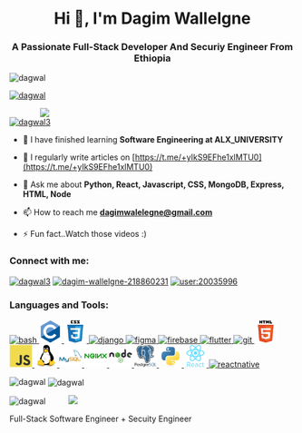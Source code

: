 <h1 align="center">Hi 👋, I'm Dagim Wallelgne</h1>
<h3 align="center">A Passionate Full-Stack Developer And Securiy Engineer From Ethiopia</h3>
<p align="left"> <img src="https://komarev.com/ghpvc/?username=dagwal&label=Profile%20views&color=0e75b6&style=flat" alt="dagwal" /> </p>
<p align="left"> <a href="https://github.com/ryo-ma/github-profile-trophy"><img src="https://github-profile-trophy.vercel.app/?username=dagwal" alt="dagwal" /></a> </p>
<img align="right" width=450 src="https://media.tenor.com/54mjjpuowCgAAAAM/ninjala-jane.gif"/>

<p align="left"> <a href="https://twitter.com/dagwal3" target="blank"><img src="https://img.shields.io/twitter/follow/dagwal3?logo=twitter&style=for-the-badge" alt="dagwal3" /></a> </p>

- 🌱 I have finished learning **Software Engineering at ALX_UNIVERSITY**
 
- 📝 I regularly write articles on [https://t.me/+yIkS9EFhe1xlMTU0](https://t.me/+yIkS9EFhe1xlMTU0)

- 💬 Ask me about **Python, React, Javascript, CSS, MongoDB, Express, HTML, Node**

- 📫 How to reach me **dagimwalelegne@gmail.com**

- ⚡ Fun fact..Watch those videos :)

<h3 align="left">Connect with me:</h3>
<p align="left">
<a href="https://twitter.com/dagwal3" target="blank"><img align="center" src="https://raw.githubusercontent.com/rahuldkjain/github-profile-readme-generator/master/src/images/icons/Social/twitter.svg" alt="dagwal3" height="30" width="40" /></a>
<a href="https://linkedin.com/in/dagim-wallelgne-218860231" target="blank"><img align="center" src="https://raw.githubusercontent.com/rahuldkjain/github-profile-readme-generator/master/src/images/icons/Social/linked-in-alt.svg" alt="dagim-wallelgne-218860231" height="30" width="40" /></a>
<a href="https://stackoverflow.com/users/user:20035996" target="blank"><img align="center" src="https://raw.githubusercontent.com/rahuldkjain/github-profile-readme-generator/master/src/images/icons/Social/stack-overflow.svg" alt="user:20035996" height="30" width="40" /></a>
</p>

<h3 align="left">Languages and Tools:</h3>
<p align="left"> <a href="https://www.gnu.org/software/bash/" target="_blank" rel="noreferrer"> <img src="https://www.vectorlogo.zone/logos/gnu_bash/gnu_bash-icon.svg" alt="bash" width="40" height="40"/> </a> <a href="https://www.cprogramming.com/" target="_blank" rel="noreferrer"> <img src="https://raw.githubusercontent.com/devicons/devicon/master/icons/c/c-original.svg" alt="c" width="40" height="40"/> </a> <a href="https://www.w3schools.com/css/" target="_blank" rel="noreferrer"> <img src="https://raw.githubusercontent.com/devicons/devicon/master/icons/css3/css3-original-wordmark.svg" alt="css3" width="40" height="40"/> </a> <a href="https://www.djangoproject.com/" target="_blank" rel="noreferrer"> <img src="https://cdn.worldvectorlogo.com/logos/django.svg" alt="django" width="40" height="40"/> </a> <a href="https://www.figma.com/" target="_blank" rel="noreferrer"> <img src="https://www.vectorlogo.zone/logos/figma/figma-icon.svg" alt="figma" width="40" height="40"/> </a> <a href="https://firebase.google.com/" target="_blank" rel="noreferrer"> <img src="https://www.vectorlogo.zone/logos/firebase/firebase-icon.svg" alt="firebase" width="40" height="40"/> </a> <a href="https://flutter.dev" target="_blank" rel="noreferrer"> <img src="https://www.vectorlogo.zone/logos/flutterio/flutterio-icon.svg" alt="flutter" width="40" height="40"/> </a> <a href="https://git-scm.com/" target="_blank" rel="noreferrer"> <img src="https://www.vectorlogo.zone/logos/git-scm/git-scm-icon.svg" alt="git" width="40" height="40"/> </a> <a href="https://www.w3.org/html/" target="_blank" rel="noreferrer"> <img src="https://raw.githubusercontent.com/devicons/devicon/master/icons/html5/html5-original-wordmark.svg" alt="html5" width="40" height="40"/> </a> <a href="https://developer.mozilla.org/en-US/docs/Web/JavaScript" target="_blank" rel="noreferrer"> <img src="https://raw.githubusercontent.com/devicons/devicon/master/icons/javascript/javascript-original.svg" alt="javascript" width="40" height="40"/> </a> <a href="https://www.linux.org/" target="_blank" rel="noreferrer"> <img src="https://raw.githubusercontent.com/devicons/devicon/master/icons/linux/linux-original.svg" alt="linux" width="40" height="40"/> </a> <a href="https://www.mysql.com/" target="_blank" rel="noreferrer"> <img src="https://raw.githubusercontent.com/devicons/devicon/master/icons/mysql/mysql-original-wordmark.svg" alt="mysql" width="40" height="40"/> </a> <a href="https://www.nginx.com" target="_blank" rel="noreferrer"> <img src="https://raw.githubusercontent.com/devicons/devicon/master/icons/nginx/nginx-original.svg" alt="nginx" width="40" height="40"/> </a> <a href="https://nodejs.org" target="_blank" rel="noreferrer"> <img src="https://raw.githubusercontent.com/devicons/devicon/master/icons/nodejs/nodejs-original-wordmark.svg" alt="nodejs" width="40" height="40"/> </a> <a href="https://www.postgresql.org" target="_blank" rel="noreferrer"> <img src="https://raw.githubusercontent.com/devicons/devicon/master/icons/postgresql/postgresql-original-wordmark.svg" alt="postgresql" width="40" height="40"/> </a> <a href="https://www.python.org" target="_blank" rel="noreferrer"> <img src="https://raw.githubusercontent.com/devicons/devicon/master/icons/python/python-original.svg" alt="python" width="40" height="40"/> </a> <a href="https://reactjs.org/" target="_blank" rel="noreferrer"> <img src="https://raw.githubusercontent.com/devicons/devicon/master/icons/react/react-original-wordmark.svg" alt="react" width="40" height="40"/> </a> <a href="https://reactnative.dev/" target="_blank" rel="noreferrer"> <img src="https://reactnative.dev/img/header_logo.svg" alt="reactnative" width="40" height="40"/> </a></p>

<p><img align="left" src="https://github-readme-stats.vercel.app/api/top-langs?username=dagwal&show_icons=true&locale=en&layout=compact" alt="dagwal" /></p>

<p>&nbsp;<img align="center" src="https://github-readme-stats.vercel.app/api?username=dagwal&show_icons=true&locale=en" alt="dagwal" /></p>
<img align="right" width=400 src="https://media.tenor.com/rePDfDWO3XoAAAAS/hacking.gif"/>
<p><img align="center" src="https://github-readme-streak-stats.herokuapp.com/?user=dagwal&" alt="dagwal" /></p>


Full-Stack Software Engineer + Secuity
Engineer
